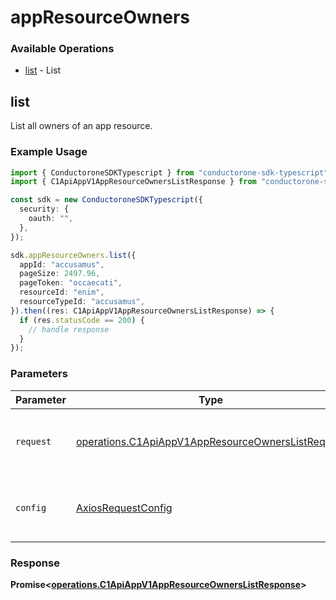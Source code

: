 # appResourceOwners

### Available Operations

* [list](#list) - List

## list

 List all owners of an app resource.


### Example Usage

```typescript
import { ConductoroneSDKTypescript } from "conductorone-sdk-typescript";
import { C1ApiAppV1AppResourceOwnersListResponse } from "conductorone-sdk-typescript/dist/sdk/models/operations";

const sdk = new ConductoroneSDKTypescript({
  security: {
    oauth: "",
  },
});

sdk.appResourceOwners.list({
  appId: "accusamus",
  pageSize: 2497.96,
  pageToken: "occaecati",
  resourceId: "enim",
  resourceTypeId: "accusamus",
}).then((res: C1ApiAppV1AppResourceOwnersListResponse) => {
  if (res.statusCode == 200) {
    // handle response
  }
});
```

### Parameters

| Parameter                                                                                                              | Type                                                                                                                   | Required                                                                                                               | Description                                                                                                            |
| ---------------------------------------------------------------------------------------------------------------------- | ---------------------------------------------------------------------------------------------------------------------- | ---------------------------------------------------------------------------------------------------------------------- | ---------------------------------------------------------------------------------------------------------------------- |
| `request`                                                                                                              | [operations.C1ApiAppV1AppResourceOwnersListRequest](../../models/operations/c1apiappv1appresourceownerslistrequest.md) | :heavy_check_mark:                                                                                                     | The request object to use for the request.                                                                             |
| `config`                                                                                                               | [AxiosRequestConfig](https://axios-http.com/docs/req_config)                                                           | :heavy_minus_sign:                                                                                                     | Available config options for making requests.                                                                          |


### Response

**Promise<[operations.C1ApiAppV1AppResourceOwnersListResponse](../../models/operations/c1apiappv1appresourceownerslistresponse.md)>**


